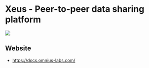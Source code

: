 # Xeus - Peer-to-peer data sharing platform

[![](https://github.com/omnius-labs/xeus/workflows/Builds/badge.svg)](https://github.com/omnius-labs/xeus/actions)

## Website

+ <https://docs.omnius-labs.com/>

